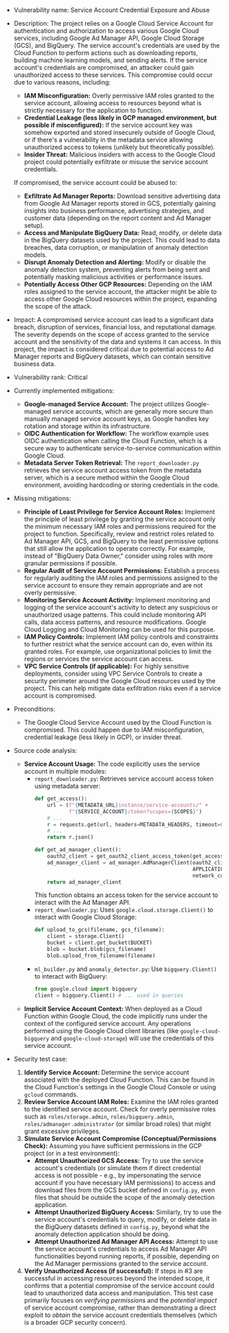 - Vulnerability name: Service Account Credential Exposure and Abuse

- Description: The project relies on a Google Cloud Service Account for authentication and authorization to access various Google Cloud services, including Google Ad Manager API, Google Cloud Storage (GCS), and BigQuery. The service account's credentials are used by the Cloud Function to perform actions such as downloading reports, building machine learning models, and sending alerts. If the service account's credentials are compromised, an attacker could gain unauthorized access to these services. This compromise could occur due to various reasons, including:
    - **IAM Misconfiguration:** Overly permissive IAM roles granted to the service account, allowing access to resources beyond what is strictly necessary for the application to function.
    - **Credential Leakage (less likely in GCP managed environment, but possible if misconfigured):** If the service account key was somehow exported and stored insecurely outside of Google Cloud, or if there's a vulnerability in the metadata service allowing unauthorized access to tokens (unlikely but theoretically possible).
    - **Insider Threat:** Malicious insiders with access to the Google Cloud project could potentially exfiltrate or misuse the service account credentials.

    If compromised, the service account could be abused to:
    - **Exfiltrate Ad Manager Reports:** Download sensitive advertising data from Google Ad Manager reports stored in GCS, potentially gaining insights into business performance, advertising strategies, and customer data (depending on the report content and Ad Manager setup).
    - **Access and Manipulate BigQuery Data:** Read, modify, or delete data in the BigQuery datasets used by the project. This could lead to data breaches, data corruption, or manipulation of anomaly detection models.
    - **Disrupt Anomaly Detection and Alerting:** Modify or disable the anomaly detection system, preventing alerts from being sent and potentially masking malicious activities or performance issues.
    - **Potentially Access Other GCP Resources:** Depending on the IAM roles assigned to the service account, the attacker might be able to access other Google Cloud resources within the project, expanding the scope of the attack.

- Impact:  A compromised service account can lead to a significant data breach, disruption of services, financial loss, and reputational damage. The severity depends on the scope of access granted to the service account and the sensitivity of the data and systems it can access. In this project, the impact is considered critical due to potential access to Ad Manager reports and BigQuery datasets, which can contain sensitive business data.

- Vulnerability rank: Critical

- Currently implemented mitigations:
    - **Google-managed Service Account:** The project utilizes Google-managed service accounts, which are generally more secure than manually managed service account keys, as Google handles key rotation and storage within its infrastructure.
    - **OIDC Authentication for Workflow:** The workflow example uses OIDC authentication when calling the Cloud Function, which is a secure way to authenticate service-to-service communication within Google Cloud.
    - **Metadata Server Token Retrieval:** The `report_downloader.py` retrieves the service account access token from the metadata server, which is a secure method within the Google Cloud environment, avoiding hardcoding or storing credentials in the code.

- Missing mitigations:
    - **Principle of Least Privilege for Service Account Roles:**  Implement the principle of least privilege by granting the service account only the minimum necessary IAM roles and permissions required for the project to function.  Specifically, review and restrict roles related to Ad Manager API, GCS, and BigQuery to the least permissive options that still allow the application to operate correctly. For example, instead of "BigQuery Data Owner," consider using roles with more granular permissions if possible.
    - **Regular Audit of Service Account Permissions:**  Establish a process for regularly auditing the IAM roles and permissions assigned to the service account to ensure they remain appropriate and are not overly permissive.
    - **Monitoring Service Account Activity:** Implement monitoring and logging of the service account's activity to detect any suspicious or unauthorized usage patterns. This could include monitoring API calls, data access patterns, and resource modifications.  Google Cloud Logging and Cloud Monitoring can be used for this purpose.
    - **IAM Policy Controls:** Implement IAM policy controls and constraints to further restrict what the service account can do, even within its granted roles. For example, use organizational policies to limit the regions or services the service account can access.
    - **VPC Service Controls (if applicable):** For highly sensitive deployments, consider using VPC Service Controls to create a security perimeter around the Google Cloud resources used by the project. This can help mitigate data exfiltration risks even if a service account is compromised.

- Preconditions:
    - The Google Cloud Service Account used by the Cloud Function is compromised. This could happen due to IAM misconfiguration, credential leakage (less likely in GCP), or insider threat.

- Source code analysis:
    - **Service Account Usage:** The code explicitly uses the service account in multiple modules:
        - `report_downloader.py`:  Retrieves service account access token using metadata server:
          ```python
          def get_access():
              url = (f"{METADATA_URL}instance/service-accounts/" +
                     f"{SERVICE_ACCOUNT}/token?scopes={SCOPES}")
              # ...
              r = requests.get(url, headers=METADATA_HEADERS, timeout=60)
              # ...
              return r.json()

          def get_ad_manager_client():
              oauth2_client = get_oauth2_client_access_token(get_access())
              ad_manager_client = ad_manager.AdManagerClient(oauth2_client,
                                                             APPLICATION_NAME,
                                                             network_code=NETWORK_CODE)
              return ad_manager_client
          ```
          This function obtains an access token for the service account to interact with the Ad Manager API.
        - `report_downloader.py`: Uses `google.cloud.storage.Client()` to interact with Google Cloud Storage:
          ```python
          def upload_to_gcs(filename, gcs_filename):
              client = storage.Client()
              bucket = client.get_bucket(BUCKET)
              blob = bucket.blob(gcs_filename)
              blob.upload_from_filename(filename)
          ```
        - `ml_builder.py` and `anomaly_detector.py`: Use `bigquery.Client()` to interact with BigQuery:
          ```python
          from google.cloud import bigquery
          client = bigquery.Client() # ... used in queries
          ```
    - **Implicit Service Account Context:**  When deployed as a Cloud Function within Google Cloud, the code implicitly runs under the context of the configured service account. Any operations performed using the Google Cloud client libraries (like `google-cloud-bigquery` and `google-cloud-storage`) will use the credentials of this service account.

- Security test case:
    1. **Identify Service Account:** Determine the service account associated with the deployed Cloud Function. This can be found in the Cloud Function's settings in the Google Cloud Console or using `gcloud` commands.
    2. **Review Service Account IAM Roles:** Examine the IAM roles granted to the identified service account. Check for overly permissive roles such as `roles/storage.admin`, `roles/bigquery.admin`, `roles/admanager.administrator` (or similar broad roles) that might grant excessive privileges.
    3. **Simulate Service Account Compromise (Conceptual/Permissions Check):**  Assuming you have sufficient permissions in the GCP project (or in a test environment):
        - **Attempt Unauthorized GCS Access:**  Try to use the service account's credentials (or simulate them if direct credential access is not possible - e.g., by impersonating the service account if you have necessary IAM permissions) to access and download files from the GCS bucket defined in `config.py`, even files that should be outside the scope of the anomaly detection application.
        - **Attempt Unauthorized BigQuery Access:** Similarly, try to use the service account's credentials to query, modify, or delete data in the BigQuery datasets defined in `config.py`, beyond what the anomaly detection application should be doing.
        - **Attempt Unauthorized Ad Manager API Access:** Attempt to use the service account's credentials to access Ad Manager API functionalities beyond running reports, if possible, depending on the Ad Manager permissions granted to the service account.
    4. **Verify Unauthorized Access (if successful):** If steps in #3 are successful in accessing resources beyond the intended scope, it confirms that a potential compromise of the service account could lead to unauthorized data access and manipulation.  This test case primarily focuses on *verifying permissions* and the *potential impact* of service account compromise, rather than demonstrating a direct exploit to *obtain* the service account credentials themselves (which is a broader GCP security concern).